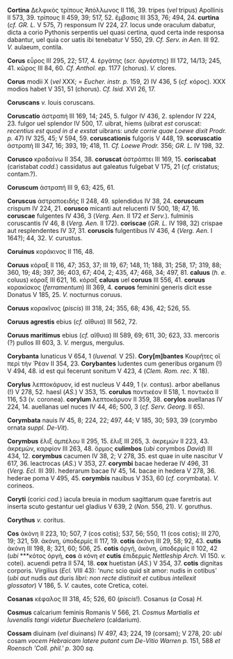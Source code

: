 **Cortina** Δελφικὸς τρίπους Ἀπόλλωνος II 116, 39. tripes (*vel* tripus)
Apollinis II 573, 39. τρίπους II 459, 39; 517, 52. ἔμβασις III 353, 76;
494, 24. **curtina** (*cf. GR. L.* V 575, 7) responsum IV 224, 27. locus
unde oraculum dabatur, dicta a corio Pythonis serpentis uel quasi
certina, quod certa inde responsa dabantur, uel quia cor uatis ibi
tenebatur V 550, 29. *Cf. Serv. in Aen.* III 92. *V.* aulaeum, contila.

**Corus** εὖρος III 295, 22; 517, 4. ἐργάτης (*scr.* ἀργέστης) III 172,
14/13; 245, 41. κῶρος III 84, 60. *Cf. Anthol. ep.* 1177 (chorus). *V.*
clores.

**Corus** modii X (*vel* XXX; = *Eucher. instr. p.* 159, 2) IV 436, 5
(*cf.* κόρος). XXX modios habet V 351, 51 (chorus). *Cf. Isid.* XVI 26,
17.

**Coruscans** *v.* Iouis coruscans.

**Coruscatio** ἀστραπή III 169, 14; 245, 5. fulgor IV 436, 2. splendor
IV 224, 23. fulgor uel splendor IV 500, 17. uibrat, hiems (uibrat *est*
coruscat: *recentius est quod in d e exstat* uibrans: *unde corrie quae
Loewe dixit Prodr. p.* 47) IV 325, 45; V 594, 59. **coruscationis**
fulgoris V 448, 19. **scoruscatio** ἀστραπή III 347, 16; 393, 19; 418,
11. *Cf. Loewe Prodr.* 356; *GR. L.* IV 198, 32.

**Corusco** κραδαίνω II 354, 38. **coruscat** ἀστράπτει III 169, 15.
**coriscabat** (caristabat *codd.*) cassidatus aut galeatus fulgebat V
175, 21 (*cf.* cristatus; contam.?).

**Coruscum** ἀστραπή III 9, 63; 425, 61.

**Coruscus** ἀστραποειδής II 248, 49. splendidus IV 38, 24. **coruscum**
crispum IV 224, 21. **corusco** micanti aut relucenti IV 500, 18; 47,
16. **coruscae** fulgentes IV 436, 3 (*Verg. Aen.* II 172 *et Serv.*).
fulminis coruscantis IV 46, 8 (*Verg. Aen.* II 172). **coriscae**
(*GR. L.* IV 198, 32) crispae aut resplendentes IV 37, 31. **coruscis**
fulgentibus IV 436, 4 (*Verg. Aen.* I 164?); 44, 32. *V.* curustus.

**Coruinus** κοράκινος II 116, 48.

**Coruus** κόραξ II 116, 47; 353, 37; III 19, 67; 148, 11; 188, 31; 258,
17; 319, 88; 360, 19; 48; 397, 36; 403, 67; 404, 2; 435, 47; 468, 34;
497, 81. **caluus** (*h. e.* coluus) κόραξ III 621, 16. κόραξ **caluus**
uel **coruus** III 556, 41. **coruus** κορακίσκος (*ferramentum*) III
369, 4. **coruos** feminini generis dicit esse Donatus V 185, 25. *V.*
nocturnus coruus.

**Coruus** κορακῖνος (*piscis*) III 318, 24; 355, 68; 436, 42; 526, 55.

**Coruus agrestis** ebius (*cf.* αἴθυια) III 562, 72.

**Coruus maritimus** ebius (*cf.* αἴθυια) III 589, 69; 611, 30; 623, 33.
mercoris (?) pullos III 603, 3. *V.* mergus, mergulus.

**Corybanta** lunaticus V 654, 1 (*Iuvenal.* V 25). **Cory[m]bantes**
Κουρῆτες οἵ περὶ τὴν Ῥέαν II 354, 23. **Corybantes** ludentes cum
generibus organum (!) V 494, 48. id est qui fecerunt sonitum V 423, 4
(*Clem. Rom. rec.* X 18).

**Corylus** λεπτοκάρυον, id est nucleus V 449, 1 (*v.* contus). arbor
abellanus (!) V 278, 52. haesl (*AS.*) V 353, 15. **corulus** ποντικέον
II 518, 1. ποντικέα II 116, 53 (*v.* coronea). **corylum** λεπτοκάρυον
II 359, 38. **corylos** auellanas IV 224, 14. auellanas uel nuces IV 44,
46; 500, 3 (*cf. Serv. Georg.* II 65).

**Corymbata** nauis IV 45, 8; 224, 22; 497, 44; V 185, 30; 593, 39
(corymbo ornata *suppl. De-Vit*).

**Corymbus** ἕλιξ ἀμπέλου II 295, 15. ἕλιξ III 265, 3. ἀκρεμών II 223,
43. ἀκρεμών, καρφίον III 263, 48. ὅρμος **culimbos** (*ubi* corymbos
*David*) III 434, 12. **corymbus** cacumen IV 38, 2; V 278, 35. est quae
in uite nascitur V 617, 36. leactrocas (*AS.*) V 353, 27. **corymbi**
bacae hederae IV 496, 31 (*Verg. Ecl.* III 39). hederarum bacae IV 45,
14. bacae in hedera V 278, 36. hederae poma V 495, 45. **corymbis**
nauibus V 353, 60 (*cf.* corymbata). *V.* corineos.

**Coryti** (corici *cod.*) iacula breuia in modum sagittarum quae
faretris aut inserta scuto gestantur uel gladius V 639, 2 (*Non.* 556,
21). *V.* goruthus.

**Corythus** *v.* coritus.

**Cos** ἀκόνη II 223, 10; 507, 7 (cos cotis); 537, 56; 550, 11 (cos
cotis); III 270, 19; 321, 59. ἀκόνη, ὑποδερμίς II 117, 19. **cotis**
ἀκόνη III 29, 58; 92, 43. **cutis** ἀκόνη III 198, 8; 321, 60; 506, 25.
**cotis** ὀργή, ἀκόνη, ὑποδερμίς II 102, 42 (*ubi* \*\*\*κότος ὀργή,
**cos** ἀ κόνη *et* **cutis** ἐπιδερμίς *Nettleship Arch.* VI 150. *v.*
cotei). acuendi petra II 574, 18. **cox** huetistan (*AS.*) V 354, 37.
**cotis** dignitas corporis. Virgilius (*Ecl.* VIII 43): 'nunc scio quid
sit amor: nudis in cotibus' (*ubi aut* nudis *aut* duris *libri: non
recte distinxit et* cutibus *intellexit glossator*) V 186, 5. *V.*
cautes, cote Cretica, cotei.

**Cosanas** κέφαλος III 318, 45; 526, 60 (*piscis*!). Cosanus (*a* Cosa)
*H.*

**Cosmus** calcarium feminis Romanis V 566, 21. *Cosmus Martialis et
Iuvenalis tangi videtur Buechelero* (caldarium).

**Cossam** diuinam (*vel* diuinans) IV 497, 43; 224, 19 (corsam); V 278,
20: *ubi* cosam *vocem Hebraicam latere putant cum De-Vitio Warren p.*
151, 588 *et Roensch 'Coll. phil.' p.* 300 *sq.*
